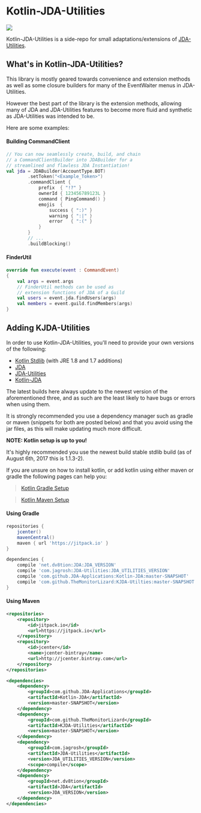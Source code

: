 # Kotlin-JDA-Utilities
[![](https://jitpack.io/v/TheMonitorLizard/KJDA-Utilities.svg)](https://jitpack.io/#TheMonitorLizard/KJDA-Utilities)

Kotlin-JDA-Utilities is a side-repo for small adaptations/extensions of 
[JDA-Utilities](https://github.com/JDA-Applications/JDA-Utilities).

## What's in Kotlin-JDA-Utilities?

This library is mostly geared towards convenience and extension methods as well
as some closure builders for many of the EventWaiter menus in JDA-Utilities.

However the best part of the library is the extension methods, allowing many of
JDA and JDA-Utilities features to become more fluid and synthetic as JDA-Utilities
was intended to be.

Here are some examples:

#### Building CommandClient
```kotlin
// You can now seamlessly create, build, and chain
// a CommandClientBuilder into JDABuilder for a
// streamlined and flawless JDA Instantiation!
val jda = JDABuilder(AccountType.BOT)
        .setToken("<Example_Token>")
        .commandClient {
            prefix  { "!?" }
            ownerId { 123456789123L }
            command { PingCommand() }
            emojis  {
                success { ":)" }
                warning { ":|" }
                error   { ":(" }
            }
        }
        // ...
        .buildBlocking()
```

#### FinderUtil
```kotlin
override fun execute(event : CommandEvent)
{
    val args = event.args
    // FinderUtil methods can be used as
    // extension functions of JDA of a Guild
    val users = event.jda.findUsers(args)
    val members = event.guild.findMembers(args)
}
```

## Adding KJDA-Utilities

In order to use Kotlin-JDA-Utilities, you'll need to provide your own versions of the
following:

- [Kotlin Stdlib](https://github.com/JetBrains/kotlin) (with JRE 1.8 and 1.7 additions)
- [JDA](https://github.com/Dv8FromTheWorld/JDA)
- [JDA-Utilities](https://github.com/JDA-Applications/JDA-Utilities)
- [Kotlin-JDA](https://github.com/JDA-Applications/Kotlin-JDA)

The latest builds here always update to the newest version of the aforementioned three,
and as such are the least likely to have bugs or errors when using them.

It is strongly recommended you use a dependency manager such as gradle or maven (snippets
for both are posted below) and that you avoid using the jar files, as this will make
updating much more difficult.

**NOTE: Kotlin setup is up to you!**

It's highly recommended you use the newest build stable stdlib build (as of
August 6th, 2017 this is 1.1.3-2).

If you are unsure on how to install kotlin, or add kotlin using either maven or gradle
the following pages can help you:

> [Kotlin Gradle Setup](https://kotlinlang.org/docs/reference/using-gradle.html)

> [Kotlin Maven Setup](https://kotlinlang.org/docs/reference/using-maven.html)

#### Using Gradle
```groovy
repositories {
    jcenter()
    mavenCentral()
    maven { url 'https://jitpack.io' }
}

dependencies {
    compile 'net.dv8tion:JDA:JDA_VERSION'
    compile 'com.jagrosh:JDA-Utilities:JDA_UTILITIES_VERSION'
    compile 'com.github.JDA-Applications:Kotlin-JDA:master-SNAPSHOT'
    compile 'com.github.TheMonitorLizard:KJDA-Utilties:master-SNAPSHOT'
}
```

#### Using Maven
```xml
<repositories>
    <repository>
        <id>jitpack.io</id>
        <url>https://jitpack.io</url>
    </repository>
    <repository>
        <id>jcenter</id>
        <name>jcenter-bintray</name>
        <url>http://jcenter.bintray.com</url>
    </repository>
</repositories>
```
```xml
<dependencies>
    <dependency>
        <groupId>com.github.JDA-Applications</groupId>
        <artifactId>Kotlin-JDA</artifactId>
        <version>master-SNAPSHOT</version>
    </dependency>
    <dependency>
        <groupId>com.github.TheMonitorLizard</groupId>
        <artifactId>KJDA-Utilities</artifactId>
        <version>master-SNAPSHOT</version>
    </dependency>
    <dependency>
        <groupId>com.jagrosh</groupId>
        <artifactId>JDA-Utilities</artifactId>
        <version>JDA_UTILITIES_VERSION</version>
        <scope>compile</scope>
    </dependency>
    <dependency>
        <groupId>net.dv8tion</groupId>
        <artifactId>JDA</artifactId>
        <version>JDA_VERSION</version>
    </dependency>
</dependencies>
```